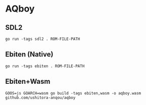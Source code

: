 # AQboy

## SDL2

    go run -tags sdl2 . ROM-FILE-PATH

## Ebiten (Native)

    go run -tags ebiten . ROM-FILE-PATH

## Ebiten+Wasm

    GOOS=js GOARCH=wasm go build -tags ebiten,wasm -o aqboy.wasm github.com/ushitora-anqou/aqboy

